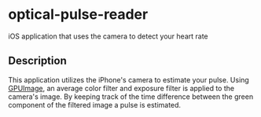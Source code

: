 # optical-pulse-reader
iOS application that uses the camera to detect your heart rate

## Description

This application utilizes the iPhone's camera to estimate your pulse. Using [GPUImage](https://github.com/BradLarson/GPUImage), an average color filter and exposure filter is applied to the camera's image. By keeping track of the time difference between the green component of the filtered image a pulse is estimated.
